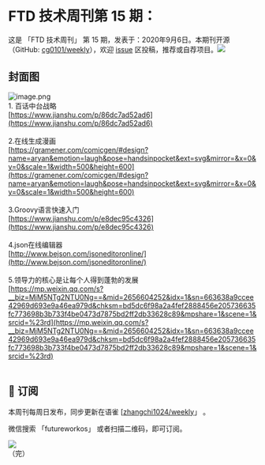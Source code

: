 # FTD 技术周刊第 15 期：
这是 「FTD 技术周刊」 第 15 期，发表于：2020年9月6日。本期刊开源（GitHub: [cg0101/weekly](https://github.com/cg0101/weekly)），欢迎 [issue](https://github.com/cg0101/weekly/issues) 区投稿，推荐或自荐项目。![](https://visitor-badge.glitch.me/badge?page_id=cg0101.weekly) <a href="https://www.linkedin.com/in/%E9%A9%B0-%E5%BC%A0-60669710a/">
        </a>
## 封面图


![image.png](https://cdn.nlark.com/yuque/0/2020/png/132503/1605583293400-6604f358-9a62-4983-bac3-822a83c38af9.png#height=722&id=M6uCC&margin=%5Bobject%20Object%5D&name=image.png&originHeight=722&originWidth=1080&originalType=binary&size=890060&status=done&style=none&width=1080)<br />1. 百话中台战略<br />[https://www.jianshu.com/p/86dc7ad52ad6](https://www.jianshu.com/p/86dc7ad52ad6)<br />
<br />2.在线生成漫画<br />[https://gramener.com/comicgen/#design?name=aryan&emotion=laugh&pose=handsinpocket&ext=svg&mirror=&x=0&y=0&scale=1&width=500&height=600](https://gramener.com/comicgen/#design?name=aryan&emotion=laugh&pose=handsinpocket&ext=svg&mirror=&x=0&y=0&scale=1&width=500&height=600)<br />
<br />3.Groovy语言快速入门<br />[https://www.jianshu.com/p/e8dec95c4326](https://www.jianshu.com/p/e8dec95c4326)<br />
<br />4.json在线编辑器<br />[http://www.bejson.com/jsoneditoronline/](http://www.bejson.com/jsoneditoronline/)<br />
<br />5.领导力的核心是让每个人得到蓬勃的发展<br />[https://mp.weixin.qq.com/s?__biz=MjM5NTg2NTU0Ng==&mid=2656604252&idx=1&sn=663638a9ccee42969d693e9a46ea979d&chksm=bd5dc6f98a2a4fef2888456e205736635fc773698b3b733f4be0473d7875bd2ff2db33628c89&mpshare=1&scene=1&srcid=%23rd](https://mp.weixin.qq.com/s?__biz=MjM5NTg2NTU0Ng==&mid=2656604252&idx=1&sn=663638a9ccee42969d693e9a46ea979d&chksm=bd5dc6f98a2a4fef2888456e205736635fc773698b3b733f4be0473d7875bd2ff2db33628c89&mpshare=1&scene=1&srcid=%23rd)<br />
<br />




## 📅 订阅
本周刊每周日发布，同步更新在语雀 [[zhangchi1024/weekly](https://www.yuque.com/zhangchi1024/weekly)」 。


微信搜索 「futureworkos」 或者扫描二维码，即可订阅。
<div align="left"> <img src="https://cdn.nlark.com/yuque/0/2021/jpeg/132503/1640750963398-e8538e9e-6b96-46f7-abff-c93b56bdd377.jpeg?x-oss-process=image%2Fwatermark%2Ctype_d3F5LW1pY3JvaGVp%2Csize_36%2Ctext_5byg6amw%2Ccolor_FFFFFF%2Cshadow_50%2Ct_80%2Cg_se%2Cx_10%2Cy_10%2Fresize%2Cw_426%2Climit_0" ></div>
    （完）